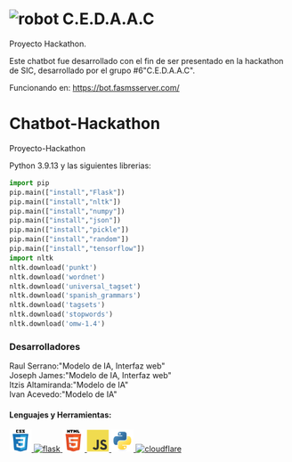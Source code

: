 # <img src="https://cdn-icons-png.flaticon.com/512/3398/3398643.png" alt="robot" width="40" height="40"/> C.E.D.A.A.C
Proyecto Hackathon.

Este chatbot fue desarrollado con el fin de ser presentado en la hackathon de SIC, desarrollado por el grupo #6"C.E.D.A.A.C".

Funcionando en: https://bot.fasmsserver.com/
# Chatbot-Hackathon
Proyecto-Hackathon

Python 3.9.13 y las siguientes librerias:
```python
import pip
pip.main(["install","Flask"])
pip.main(["install","nltk"])
pip.main(["install","numpy"])
pip.main(["install","json"])
pip.main(["install","pickle"])
pip.main(["install","random"])
pip.main(["install","tensorflow"])
import nltk
nltk.download('punkt')
nltk.download('wordnet')
nltk.download('universal_tagset')
nltk.download('spanish_grammars')
nltk.download('tagsets')
nltk.download('stopwords')
nltk.download('omw-1.4')
```
<h3 align="left">Desarrolladores</h3>
<p>Raul Serrano:"Modelo de IA, Interfaz web"<br>
Joseph James:"Modelo de IA, Interfaz web"<br>
Itzis Altamiranda:"Modelo de IA"<br>
Ivan Acevedo:"Modelo de IA"</p>
<h4 align="left">Lenguajes y Herramientas:</h4>
<p align="left"> <a href="https://www.w3schools.com/css/" target="_blank" rel="noreferrer"> <img src="https://raw.githubusercontent.com/devicons/devicon/master/icons/css3/css3-original-wordmark.svg" alt="css3" width="40" height="40"/> </a> <a href="https://flask.palletsprojects.com/" target="_blank" rel="noreferrer"> <img src="https://www.vectorlogo.zone/logos/pocoo_flask/pocoo_flask-icon.svg" alt="flask" width="40" height="40"/> </a> <a href="https://www.w3.org/html/" target="_blank" rel="noreferrer"> <img src="https://raw.githubusercontent.com/devicons/devicon/master/icons/html5/html5-original-wordmark.svg" alt="html5" width="40" height="40"/> </a> <a href="https://developer.mozilla.org/en-US/docs/Web/JavaScript" target="_blank" rel="noreferrer"> <img src="https://raw.githubusercontent.com/devicons/devicon/master/icons/javascript/javascript-original.svg" alt="javascript" width="40" height="40"/> </a> <a href="https://www.python.org" target="_blank" rel="noreferrer"> <img src="https://raw.githubusercontent.com/devicons/devicon/master/icons/python/python-original.svg" alt="python" width="40" height="40"/> 
</a> <a href="https://www.cloudflare.com/" target="_blank" rel="noreferrer"> <img src="https://upload.wikimedia.org/wikipedia/commons/thumb/9/94/Cloudflare_Logo.png/1024px-Cloudflare_Logo.png" alt="cloudflare" width="40" height="40"/>
 </a></p>
